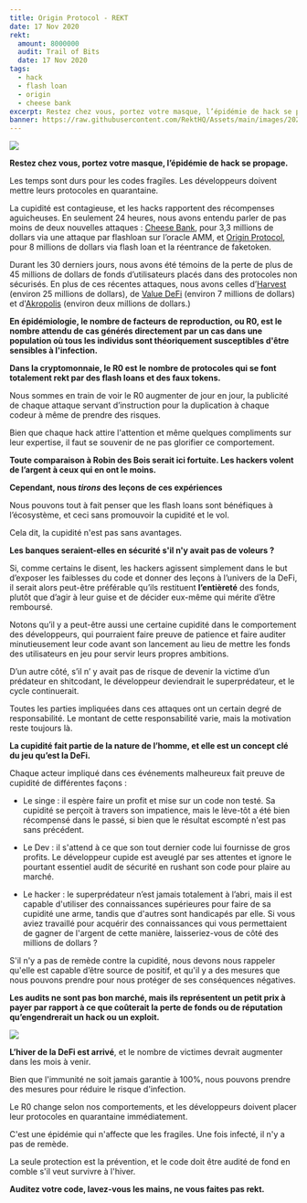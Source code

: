 ```yaml
---
title: Origin Protocol - REKT
date: 17 Nov 2020
rekt: 
  amount: 8000000
  audit: Trail of Bits
  date: 17 Nov 2020
tags:
  - hack
  - flash loan
  - origin
  - cheese bank
excerpt: Restez chez vous, portez votre masque, l’épidémie de hack se propage.Les temps sont durs pour les codes fragiles. Les développeurs doivent mettre leurs protocoles en quarantaine. La cupidité est contagieuse, et les hacks rapportent des récompenses aguicheuses. En seulement 24 heures, nous avons entendu parler de pas moins de deux nouvelles attaques
banner: https://raw.githubusercontent.com/RektHQ/Assets/main/images/2020/11/Unti111tled.png
---
```


![](https://raw.githubusercontent.com/RektHQ/Assets/main/images/2020/11/Unti111tled.png)

**Restez chez vous, portez votre masque, l’épidémie de hack se propage.**

Les temps sont durs pour les codes fragiles. Les développeurs doivent mettre leurs protocoles en quarantaine.

La cupidité est contagieuse, et les hacks rapportent des récompenses aguicheuses. En seulement 24 heures, nous avons entendu parler de pas moins de deux nouvelles attaques : [Cheese Bank](https://twitter.com/CheeseBank2020/status/1328343819201380353?s=20), pour 3,3 millions de dollars via une attaque par flashloan sur l’oracle AMM, et [Origin Protocol](https://twitter.com/IslandKiyo/status/1328517581041491968?s=20), pour 8 millions de dollars via flash loan et la réentrance de faketoken.

Durant les 30 derniers jours, nous avons été témoins de la perte de plus de 45 millions de dollars de fonds d’utilisateurs placés dans des protocoles non sécurisés. En plus de ces  récentes attaques, nous avons celles d’[Harvest](/harvest-finance-rekt/)  (environ 25 millions de dollars), de [Value DeFi](/value-defi-rekt/) (environ 7 millions de dollars) et d'[Akropolis](/akropolis-rekt/) (environ deux millions de dollars.)

**En épidémiologie, le nombre de facteurs de reproduction, ou R0, est le nombre attendu de cas générés directement par un cas dans une population où tous les individus sont théoriquement susceptibles d'être sensibles à l'infection.**

**Dans la cryptomonnaie, le R0 est le nombre de protocoles qui se font totalement rekt par des flash loans et des faux tokens.**

Nous sommes en train de voir le R0 augmenter de jour en jour, la publicité de chaque attaque servant d’instruction pour la duplication à chaque codeur à même de prendre des risques.

Bien que chaque hack attire l'attention et même quelques compliments sur leur expertise, il faut se souvenir de ne pas glorifier ce comportement.

**Toute comparaison à Robin des Bois serait ici fortuite. Les hackers volent de l’argent à ceux qui en ont le moins.**

**Cependant, nous _tirons_ des leçons de ces expériences**

Nous pouvons tout à fait penser que les flash loans sont bénéfiques à l’écosystème, et ceci sans promouvoir la cupidité et le vol.

Cela dit, la cupidité n'est pas sans avantages.

**Les banques seraient-elles en sécurité s'il n'y avait pas de voleurs ?**

Si, comme certains le disent, les hackers agissent simplement dans le but d’exposer les faiblesses du code et donner des leçons à l’univers de la DeFi, il serait alors peut-être préférable qu’ils restituent **l’entièreté** des fonds, plutôt que d’agir à leur guise et de décider eux-même qui mérite d’être remboursé.

Notons qu’il y a peut-être aussi une certaine cupidité dans le comportement des développeurs, qui pourraient faire preuve de patience et faire auditer minutieusement leur code avant son lancement au lieu de mettre les fonds des utilisateurs en jeu pour servir leurs propres ambitions.

D’un autre côté, s’il n’ y avait pas de risque de devenir la victime d’un prédateur en shitcodant, le développeur deviendrait le superprédateur, et le cycle continuerait.

Toutes les parties impliquées dans ces attaques ont un certain degré de responsabilité. Le montant de cette responsabilité varie, mais la motivation reste toujours là.

**La cupidité fait partie de la nature de l’homme, et elle est un concept clé du jeu qu’est la DeFi.**

Chaque acteur impliqué dans ces événements malheureux fait preuve de cupidité de différentes façons :

- Le singe : il espère faire un profit et mise sur un code non testé. Sa cupidité se perçoit à travers son impatience, mais le lève-tôt a été bien récompensé dans le passé, si bien que le résultat escompté n'est pas sans précédent. 

- Le Dev : il s'attend à ce que son tout dernier code lui fournisse de gros profits. Le développeur cupide est aveuglé par ses attentes et ignore le pourtant essentiel audit de sécurité en rushant son code pour plaire au marché.


- Le hacker : le superprédateur n’est jamais totalement à l’abri,  mais il est capable d'utiliser des connaissances supérieures pour faire de sa cupidité une arme, tandis que d'autres sont handicapés par elle. Si vous aviez travaillé pour acquérir des connaissances qui vous permettaient de gagner de l'argent de cette manière, laisseriez-vous de côté des millions de dollars ?

S'il n'y a pas de remède contre la cupidité, nous devons nous rappeler qu'elle est capable d’être source de positif, et qu'il y a des mesures que nous pouvons prendre pour nous protéger de ses conséquences négatives.

**Les audits ne sont pas bon marché, mais ils représentent un petit prix à payer par rapport à ce que coûterait la perte de fonds ou de réputation qu’engendrerait un hack ou un exploit.**

![](https://raw.githubusercontent.com/RektHQ/Assets/main/images/2020/11/spanish-flu-promo-4.jpeg)

**L’hiver de la DeFi est arrivé**, et le nombre de victimes devrait augmenter dans les mois à venir. 

Bien que l'immunité ne soit jamais garantie à 100%, nous pouvons prendre des mesures pour réduire le risque d'infection.

Le R0 change selon nos comportements, et les développeurs doivent placer leur protocoles en quarantaine immédiatement.

C'est une épidémie qui n'affecte que les fragiles. Une fois infecté, il n'y a pas de remède.

La seule protection est la prévention, et le code doit être audité de fond en comble s'il veut survivre à l'hiver.

**Auditez votre code, lavez-vous les mains, ne vous faites pas rekt.**
